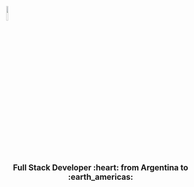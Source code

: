 <code><img width="10%" src="https://www.vectorlogo.zone/logos/w3_html5/w3_html5-ar21.svg"></code>

<h2 align="center">
Full Stack Developer :heart: from Argentina to :earth_americas:
</h2>